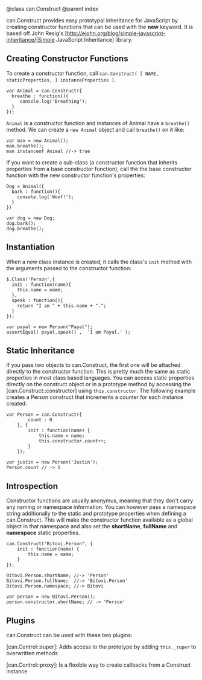 @class can.Construct
@parent index

can.Construct provides easy prototypal inheritance for JavaScript by creating constructor
functions that can be used with the __new__ keyword. It  is based off John Resig's
[http://ejohn.org/blog/simple-javascript-inheritance/|Simple JavaScript Inheritance] library.

## Creating Constructor Functions

To create a constructor function,  call `can.Construct( [ NAME, staticProperties, ] instanceProperties )`.

    var Animal = can.Construct({
      breathe : function(){
         console.log('Breathing');
      }
    });

`Animal` is a constructor function and instances of Animal have a `breathe()` method. We 
can create a `new Animal` object and call `breathe()` on it like:

    var man = new Animal();
    man.breathe();
    man instanceof Animal //-> true

If you want to create a sub-class (a constructor function that inherits properties from a base constructor function),
call the the  base constructor function with the new constructor function's properties:

    Dog = Animal({
      bark : function(){
        console.log('Woof!');
      }
    })

    var dog = new Dog;
    dog.bark();
    dog.breathe();

## Instantiation

When a new class instance is created, it calls the class's `init` method with the arguments passed
to the constructor function:

    $.Class('Person',{
      init : function(name){
        this.name = name;
      },
      speak : function(){
        return "I am " + this.name + ".";
      }
    });
    
    var payal = new Person("Payal");
    assertEqual( payal.speak() ,  'I am Payal.' );

## Static Inheritance 

If you pass two objects to can.Construct, the first one will be attached directly to the constructor function.
This is pretty much the same as static properties in most class based languages.
You can access static properties directly on the construct object or in a prototype method by accessing the
[can.Construct::constructor] using `this.constructor`. The following example creates a Person construct
that increments a counter for each instance created:

	var Person = can.Construct({
			count : 0
		}, {
			init : function(name) {
				this.name = name;
				this.constructor.count++;
			}
		});

	var justin = new Person('Justin');
	Person.count // -> 1

## Introspection

Constructor functions are usually anonymus, meaning that they don't carry any naming or namespace information.
You can however pass a namespace string additionally to the static and prototype properties when defining a
can.Construct. This will make the constructor function available as a global object in that namespace and also set the
__shortName__, __fullName__ and __namespace__ static properties.

    can.Construct("Bitovi.Person", {
        init : function(name) {
            this.name = name;
        }
    });

    Bitovi.Person.shortName; //-> 'Person'
    Bitovi.Person.fullName;  //-> 'Bitovi.Person'
    Bitovi.Person.namespace; //-> Bitovi
    
    var person = new Bitovi.Person();
    person.constructor.shortName; // -> 'Person'

## Plugins

can.Construct can be used with these two plugins:

[can.Control::super]: Adds access to the prototype by adding `this._super` to overwritten methods

[can.Control::proxy]: Is a flexible way to create callbacks from a Construct instance
